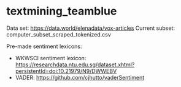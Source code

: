 # textmining_teamblue

Data set: https://data.world/elenadata/vox-articles
Current subset: computer_subset_scraped_tokenized.csv

Pre-made sentiment lexicons:
- WKWSCI sentiment lexicon: https://researchdata.ntu.edu.sg/dataset.xhtml?persistentId=doi:10.21979/N9/DWWEBV
- VADER: https://github.com/cjhutto/vaderSentiment
